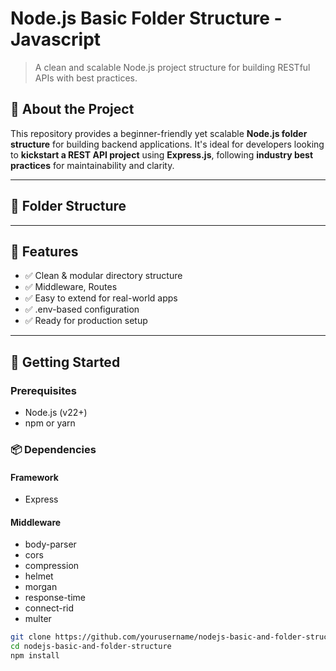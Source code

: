 # Node.js Basic Folder Structure - Javascript

> A clean and scalable Node.js project structure for building RESTful APIs with best practices.

## 🚀 About the Project
This repository provides a beginner-friendly yet scalable **Node.js folder structure** for building backend applications. It's ideal for developers looking to **kickstart a REST API project** using **Express.js**, following **industry best practices** for maintainability and clarity.

---

## 📁 Folder Structure

---

## 📌 Features
- ✅ Clean & modular directory structure  
- ✅ Middleware, Routes
- ✅ Easy to extend for real-world apps  
- ✅ .env-based configuration  
- ✅ Ready for production setup

---

## 🧪 Getting Started

### Prerequisites
- Node.js (v22+)
- npm or yarn

### 📦 Dependencies
#### Framework
- Express
#### Middleware
- body-parser
- cors
- compression
- helmet
- morgan
- response-time
- connect-rid
- multer

```bash
git clone https://github.com/yourusername/nodejs-basic-and-folder-structure.git
cd nodejs-basic-and-folder-structure
npm install
